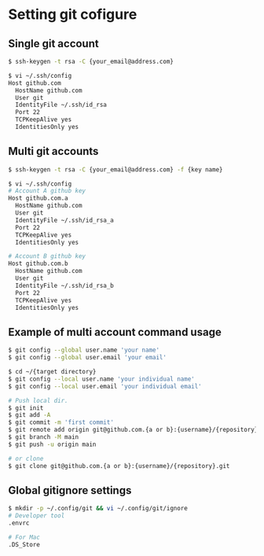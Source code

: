 # Setting git cofigure

## Single git account

```sh
$ ssh-keygen -t rsa -C {your_email@address.com}
```

```sh
$ vi ~/.ssh/config
Host github.com
  HostName github.com
  User git
  IdentityFile ~/.ssh/id_rsa
  Port 22
  TCPKeepAlive yes
  IdentitiesOnly yes
```

## Multi git accounts

```sh
$ ssh-keygen -t rsa -C {your_email@address.com} -f {key name}

$ vi ~/.ssh/config
# Account A github key
Host github.com.a
  HostName github.com
  User git
  IdentityFile ~/.ssh/id_rsa_a
  Port 22
  TCPKeepAlive yes
  IdentitiesOnly yes

# Account B github key
Host github.com.b
  HostName github.com
  User git
  IdentityFile ~/.ssh/id_rsa_b
  Port 22
  TCPKeepAlive yes
  IdentitiesOnly yes
```

## Example of multi account command usage

<!-- Use account A key -->
```sh
$ git config --global user.name 'your name'
$ git config --global user.email 'your email'
```

<!-- Use account B key -->
```sh
$ cd ~/{target directory}
$ git config --local user.name 'your individual name'
$ git config --local user.email 'your individual email'
```

```sh
# Push local dir.
$ git init
$ git add -A
$ git commit -m 'first commit'
$ git remote add origin git@github.com.{a or b}:{username}/{repository}.git
$ git branch -M main
$ git push -u origin main

# or clone
$ git clone git@github.com.{a or b}:{username}/{repository}.git
```

## Global gitignore settings

```sh
$ mkdir -p ~/.config/git && vi ~/.config/git/ignore
# Developer tool
.envrc

# For Mac
.DS_Store
```
